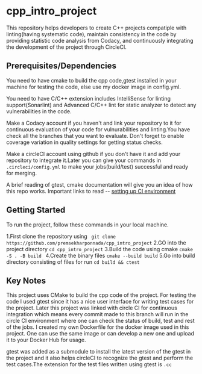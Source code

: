 # cpp_intro_project

This repository helps developers to create C++ projects compatiple with linting(having systematic code), maintain consistency in the code by providing statistic code analysis from Codacy, and continuously integrating the development of the project through CircleCI.

## Prerequisites/Dependencies

You need to have cmake to build the cpp code,gtest installed in your machine for testing the code, else use my docker image in config.yml.

You need to have C/C++ extension includes IntelliSense for linting support(Sonarlint) and Advanced C/C++ lint for static analyzer to detect any vulnerabilities in the code.

Make a Codacy account if you haven't and link your repository to it for continuous evaluation of your code for vulnurabilities and linting.You have check all the branches that you want to evaluate. Don't forget to enable coverage variation in quality settings for getting status checks.

Make a circleCI account using github if you don't have it and add your repository to integrate it.Later you can give your commands in `.circleci/config.yml` to make your jobs(build/test) successful and ready for merging.

A brief reading of gtest, cmake documentation will give you an idea of how this repo works.
Important links to read -- [setting up CI environment][cpp-url]

## Getting Started

To run the project, follow these commands in your local machine.

1.First clone the repository using ` git clone https://github.com/premsekharponnada/cpp_intro_project`
2.GO into the project directory `cd cpp_intro_project`
3.Build the code using cmake `cmake -S . -B build `
4.Create the binary files `cmake --build build`
5.Go into build directory consisting of files for run `cd build && ctest`

## Key Notes

This project uses CMake to build the cpp code of the project. For testing the code I used gtest since it has a nice user interface for writing test cases for the project. Later this project was linked with circle CI for continuous integration which means every commit made to this branch will run in the circle CI environment where one can check the status of build, test and rest of the jobs. I created my own Dockerfile for the docker image used in this project. One can use the same image or can develop a new one and upload it to your Docker Hub for usage.

gtest was added as a submodule to install the latest version of the gtest in the project and it also helps circleCI to recognize the gtest and perform the test cases.The extension for the test files written using gtest is `.cc`

[cpp-url]: https://levelup.gitconnected.com/how-to-combine-c-cmake-googletest-circleci-docker-and-why-e02d76c060a3

